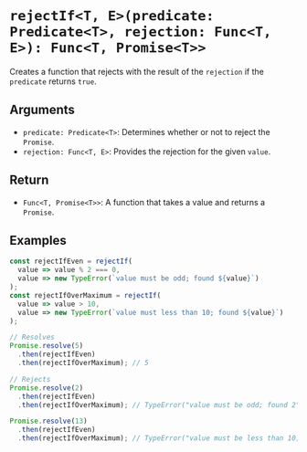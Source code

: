 # `rejectIf<T, E>(predicate: Predicate<T>, rejection: Func<T, E>): Func<T, Promise<T>>`

Creates a function that rejects with the result of the `rejection` if the `predicate` returns `true`.

## Arguments

* `predicate: Predicate<T>`: Determines whether or not to reject the `Promise`.
* `rejection: Func<T, E>`: Provides the rejection for the given `value`.

## Return

* `Func<T, Promise<T>>`: A function that takes a value and returns a `Promise`.

## Examples

```javascript
const rejectIfEven = rejectIf(
  value => value % 2 === 0,
  value => new TypeError(`value must be odd; found ${value}`)
);
const rejectIfOverMaximum = rejectIf(
  value => value > 10,
  value => new TypeError(`value must less than 10; found ${value}`)
);

// Resolves
Promise.resolve(5)
  .then(rejectIfEven)
  .then(rejectIfOverMaximum); // 5

// Rejects
Promise.resolve(2)
  .then(rejectIfEven)
  .then(rejectIfOverMaximum); // TypeError("value must be odd; found 2")

Promise.resolve(13)
  .then(rejectIfEven)
  .then(rejectIfOverMaximum); // TypeError("value must be less than 10; found 13")
```
